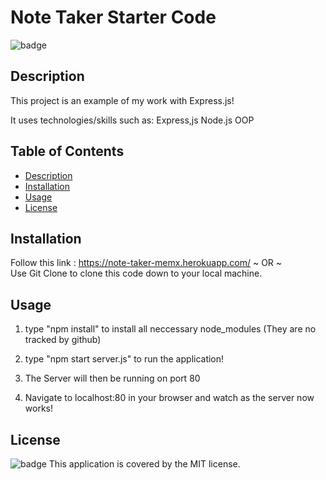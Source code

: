 # Note Taker Starter Code

![badge](https://img.shields.io/badge/license-MIT-brightgreen)<br />
    
## Description

This project is an example of my work with Express.js!

It uses technologies/skills such as:
Express,js
Node.js
OOP

## Table of Contents
- [Description](#description)
- [Installation](#installation)
- [Usage](#usage)
- [License](#license)

## Installation

Follow this link : https://note-taker-memx.herokuapp.com/
~ OR ~  
Use Git Clone to clone this code down to your local machine.

## Usage

1. type "npm install" to install all neccessary node_modules (They are no tracked by github)  

2. type "npm start server.js" to run the application!  

3. The Server will then be running on port 80 

4. Navigate to localhost:80 in your browser and watch as the server now works!

## License

![badge](https://img.shields.io/badge/license-MIT-brightgreen)
This application is covered by the MIT license. 